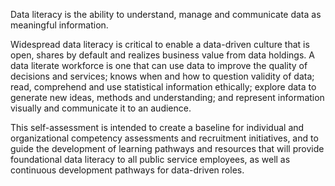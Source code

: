 Data literacy is the ability to understand, manage and communicate data as meaningful information.

Widespread data literacy is critical to enable a data-driven culture that is open, shares by default and realizes business value from data holdings. A data literate workforce is one that can use data to improve the quality of decisions and services; knows when and how to question validity of data; read, comprehend and use statistical information ethically; explore data to generate new ideas, methods and understanding; and represent information visually and communicate it to an audience.

This self-assessment is intended to create a baseline for individual and organizational competency assessments and recruitment initiatives, and to guide the development of learning pathways and resources that will provide foundational data literacy to all public service employees, as well as continuous development pathways for data-driven roles.